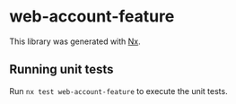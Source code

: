 # web-account-feature

This library was generated with [Nx](https://nx.dev).

## Running unit tests

Run `nx test web-account-feature` to execute the unit tests.

